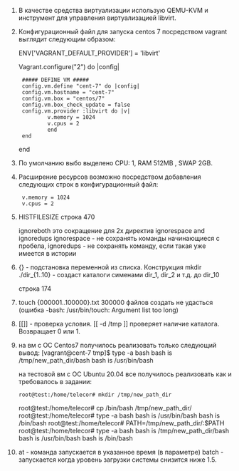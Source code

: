 1. В качестве средства виртуализации использую QEMU-KVM и инструмент для управления виртуализацией libvirt.
4. Конфигурационный файл для запуска centos 7 посредством vagrant выглядит следующим образом:
	
    ENV['VAGRANT_DEFAULT_PROVIDER'] = 'libvirt'

	Vagrant.configure("2") do |config|

  		##### DEFINE VM #####
  		config.vm.define "cent-7" do |config|
  		config.vm.hostname = "cent-7"
  		config.vm.box = "centos/7"
 		config.vm.box_check_update = false
  		config.vm.provider :libvirt do |v|
    			v.memory = 1024
    			v.cpus = 2
    			end
  		end
	end
5. По умолчанию выбо выделено CPU: 1, RAM 512MB , SWAP 2GB.
6. Расширение ресурсов возможно посредством добавления следующих строк в конфигурационный файл:
	
        v.memory = 1024
    	v.cpus = 2
8. HISTFILESIZE
   строка 470
  
    ignoreboth это сокращение для 2х директив ignorespace and ignoredups
    ignorespace - не сохранять команды начинающиеся с пробела, 
    ignoredups - не сохранять команду, если такая уже имеется в истории
9. {} - подстановка переменной из списка. Конструкция mkdir ./dir_{1..10} - создаст каталоги сименами dir_1, dir_2 и т.д. до dir_10
	
    строка 174
10. touch {000001..100000}.txt
    300000 файлов создать не удасться (ошибка -bash: /usr/bin/touch: Argument list too long)
11. [[]] - проверка условия.  [[ -d /tmp ]] проверяет наличие каталога. Возвращает 0 или 1.
12. на вм с ОС Centos7 получилось реализовать только следующий вывод:
        [vagrant@cent-7 tmp]$ type -a bash
	bash is /tmp/new_path_dir/bash
	bash is /usr/bin/bash
    
    на тестовой вм с ОС Ubuntu 20.04 все получилось реализовать как и требовалось в задании:
	
        root@test:/home/telecor# mkdir /tmp/new_path_dir
	root@test:/home/telecor# cp /bin/bash /tmp/new_path_dir/
	root@test:/home/telecor# type -a bash 
	bash is /usr/bin/bash
	bash is /bin/bash
	root@test:/home/telecor# PATH=/tmp/new_path_dir/:$PATH
	root@test:/home/telecor# type -a bash 
	bash is /tmp/new_path_dir/bash
	bash is /usr/bin/bash
	bash is /bin/bash
13. at - команда запускается в указанное время (в параметре)
    batch - запускается когда уровень загрузки системы снизится ниже 1.5.
